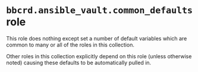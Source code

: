 `bbcrd.ansible_vault.common_defaults` role
==========================================

This role does nothing except set a number of default variables which are
common to many or all of the roles in this collection.

Other roles in this collection explicitly depend on this role (unless otherwise
noted) causing these defaults to be automatically pulled in.
